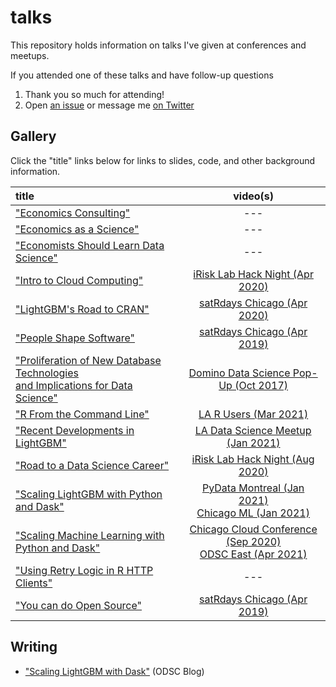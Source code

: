 # talks

This repository holds information on talks I've given at conferences and meetups.

If you attended one of these talks and have follow-up questions

1. Thank you so much for attending!
2. Open [an issue](https://github.com/jameslamb/talks/issues) or message me [on Twitter](https://twitter.com/_jameslamb)

## Gallery

Click the "title" links below for links to slides, code, and other background information.

| title                                                                                   | video(s)                                |
|:----------------------------------------------------------------------------------------|:---------------------------------------:|
|["Economics Consulting"][14]                                                             | ---                                     |
|["Economics as a Science"][13]                                                           | ---                                     |
|["Economists Should Learn Data Science"][18]                                             | ---                                     |
|["Intro to Cloud Computing"][15]                                                         | [iRisk Lab Hack Night (Apr 2020)][16]   |
|["LightGBM's Road to CRAN"][7]                                                           | [satRdays Chicago (Apr 2020)][8]        |
|["People Shape Software"][9]                                                             | [satRdays Chicago (Apr 2019)][10]       |
|["Proliferation of New Database Technologies <br>and Implications for Data Science"][11] | [Domino Data Science Pop-Up (Oct 2017)][12] |
|["R From the Command Line"][23]                                                          | [LA R Users (Mar 2021)][24]             |
|["Recent Developments in LightGBM"][19]                                                  | [LA Data Science Meetup (Jan 2021)][20] |
|["Road to a Data Science Career"][3]                                                     | [iRisk Lab Hack Night (Aug 2020)][4]    |
|["Scaling LightGBM with Python and Dask"][5]                                             | [PyData Montreal (Jan 2021)][21]<br>[Chicago ML (Jan 2021)][22] |
|["Scaling Machine Learning with Python and Dask"][5]                                     | [Chicago Cloud Conference (Sep 2020)][6]<br>[ODSC East (Apr 2021)][25]|
|["Using Retry Logic in R HTTP Clients"][17]                                              | ---                                     |
|["You can do Open Source"][1]                                                            | [satRdays Chicago (Apr 2019)][2]        |


[1]: ./you-can-do-open-source
[2]: https://www.youtube.com/watch?v=quFhQvizBE8&t=4h35m15s
[3]: ./road-to-a-data-science-career
[4]: https://www.youtube.com/watch?v=-WCa_MjJZ9I
[5]: ./dask-machine-learning
[6]: https://www.youtube.com/watch?v=qglSZktDz40&t=1800s
[7]: ./lightgbm-road-to-cran
[8]: https://www.youtube.com/watch?v=xA7l7N2ktFk&feature=youtu.be&t=6236
[9]: ./people-shape-software
[10]: https://www.youtube.com/watch?v=quFhQvizBE8&t=2h24m30s
[11]: ./proliferation-of-new-database-technologies
[12]: https://dominodatalab.wistia.com/medias/0z04na8njm
[13]: ./economics-as-a-science
[14]: ./economic-consulting
[15]: ./cloud-intro
[16]: https://www.youtube.com/watch?v=495GqB_xcqE
[17]: ./chi-r-collab-httr
[18]: ./econ-learn-data-science
[19]: ./recent-developments-in-lightgbm
[20]: https://www.youtube.com/watch?list=PLVwJeG_Q73i7UpMciUK7ckTD8zQc7oT0W&v=5nKSMXBFhes&feature=emb_title
[21]: https://www.youtube.com/watch?v=vajaT1FNP6I
[22]: https://www.youtube.com/watch?v=hK4fiXz8zXM
[23]: ./r-from-the-command-line
[24]: https://www.youtube.com/watch?v=5kmUE-qHziA
[25]: https://www.youtube.com/watch?v=8kKVrJC7op4

## Writing

* ["Scaling LightGBM with Dask"](https://opendatascience.com/scaling-lightgbm-with-dask/) (ODSC Blog)
